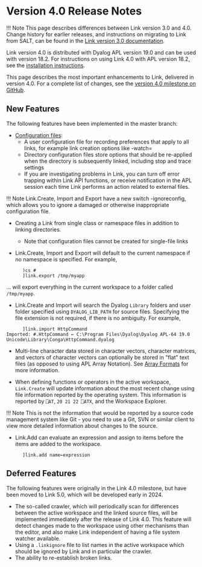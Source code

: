 # Version 4.0 Release Notes

!!! Note
     This page describes differences between Link version 3.0 and 4.0. 
     Change history for earlier releases,
     and instructions on migrating to Link from SALT, can be found in the
     [Link version 3.0 documentation](https://dyalog.github.io/link/3.0/).

Link version 4.0 is distributed with Dyalog APL version 19.0 and can be used with version 18.2. For instructions on using Link 4.0 with APL version 18.2, see the [installation instructions](Installation.md).

This page describes the most important enhancements to Link, delivered in version 4.0. For a complete list of changes, see the [version 4.0 milestone on GitHub](https://github.com/Dyalog/link/milestone/2).

## New Features

The following features have been implemented in the master branch:

* [Configuration files](Usage/ConfigFiles.md):
  - A user configuration file for recording preferences that apply to all links, for example link creation options like -watch=
  - Directory configuration files store options that should be re-applied when the directory is subsequently linked, including stop and trace settings
  - If you are investigating problems in Link, you can turn off error trapping within Link API functions, or receive notification in the APL session each time Link performs an action related to external files.

!!! Note
     Link.Create, Import and Export have a new switch -ignoreconfig, which allows you
     to ignore a damaged or otherwise inappropriate configuration file.

* Creating a Link from single class or namespace files in addition to linking directories.
  
  - Note that configuration files cannot be created for single-file links

* Link.Create, Import and Export will default to the current namespace if no namespace is specified. For example,

```
      )cs #
      ]link.export /tmp/myapp
```

... will export everything in the current workspace to a folder called `/tmp/myapp`.

* Link.Create and Import will search the Dyalog `Library` folders and user folder specified using `DYALOG_LIB_PATH` for source files. Specifying the file extension is not required, if there is no ambiguity. For example,

```
      ]link.import HttpCommand
Imported: #.HttpCommand ← C:\Program Files\Dyalog\Dyalog APL-64 19.0 Unicode\Library\Conga\HttpCommand.dyalog
```

- Multi-line character data stored in character vectors, character matrices, and vectors of character vectors can optionally be stored in "flat" text files (as opposed to using APL Array Notation). See [Array Formats](Usage/Arrays.md) for more information.

- When defining functions or operators in the active workspace, `Link.Create` will update information about the most recent change using file information reported by the operating system. This information is reported by `⎕AT`, `20 21 22 ⎕ATX`, and the Workspace Explorer. 

!!! Note
     This is not the information that would be reported by a source code management system like Git - you need to use a Git, SVN or similar client to view more detailed information about changes to the source.

- Link.Add can evaluate an expression and assign to items before the items are added to the workspace.

```
      ]link.add name←expression 
```

## Deferred Features

The following features were originally in the Link 4.0 milestone, but have been moved to Link 5.0, which will be developed early in 2024.

* The so-called crawler, which will periodically scan for differences between the active workspace and the linked source files, will be implemented immediately after the release of Link 4.0. This feature will detect changes made to the workspace using other mechanisms than the editor, and also make Link independent of having a file system watcher available.
* Using a `.linkignore` file to list names in the active workspace which should be ignored by Link and in particular the crawler.
* The ability to re-establish broken links.

